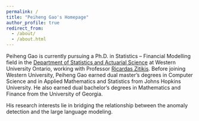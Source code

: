 ```yaml
---
permalink: /
title: "Peiheng Gao's Homepage"
author_profile: true
redirect_from: 
  - /about/
  - /about.html
---
```


Peiheng Gao is currently pursuing a Ph.D. in Statistics – Financial Modelling field in the [Department of Statistics and Actuarial Science](https://www.uwo.ca/stats/index.html) at Western University Ontario, working with Professor [Ricardas Zitikis](https://scholar.google.ca/citations?user=miIEeRsAAAAJ&hl=en). Before joining Western University, Peiheng Gao earned dual master’s degrees in Computer Science and in Applied Mathematics and Statistics from Johns Hopkins University. He also earned dual bachelor’s degrees in Mathematics and Finance from the University of Georgia.

His research interests lie in bridging the relationship between the anomaly detection and the large language modeling.




